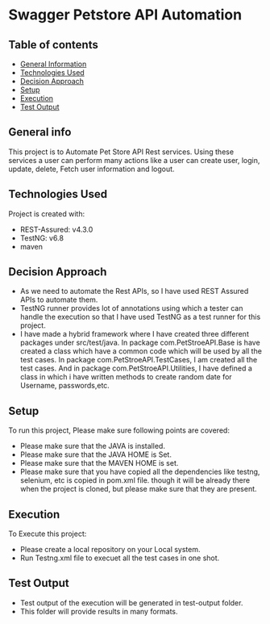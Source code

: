 # Swagger Petstore API Automation

## Table of contents
* [General Information](#general-information)
* [Technologies Used](#technologies)
* [Decision Approach](#decision-approach)
* [Setup](#setup)
* [Execution](#execution)
* [Test Output](#test-output)

## General info
This project is to Automate Pet Store API Rest services. Using these services a user can perform many actions like a user can create user, login, update, delete, Fetch user information and logout.

## Technologies Used
Project is created with:
* REST-Assured: v4.3.0
* TestNG: v6.8
* maven

## Decision Approach
* As we need to automate the Rest APIs, so I have used REST Assured APIs to automate them.
* TestNG runner provides lot of annotations using which a tester can handle the execution so that I have used TestNG as a test runner for this project.
* I have made a hybrid framework where I have created three different packages under src/test/java. In package com.PetStroeAPI.Base is have created a class which have a common code which will be used by all the test cases. In package com.PetStroeAPI.TestCases, I am created all the test cases. And in package com.PetStroeAPI.Utilities, I have defined a class in which i have written methods to create random date for Username, passwords,etc.

## Setup
To run this project, Please make sure following points are covered:
* Please make sure that the JAVA is installed.
* Please make sure that the JAVA HOME is Set.
* Please make sure that the MAVEN HOME is set.
* Please make sure that you have copied all the dependencies like testng, selenium, etc is copied in pom.xml file. though it will be already there when the project is cloned, but please make sure that they are present.


## Execution
To Execute this project:
* Please create a local repository on your Local system.
* Run Testng.xml file to execuet all the test cases in one shot.

## Test Output
* Test output of the execution will be generated in test-output folder.
* This folder will provide results in many formats.
